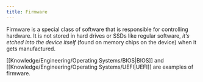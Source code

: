 ```yaml
---
title: Firmware
---
```


Firmware is a special class of software that is responsible for controlling hardware. It is not stored in hard drives or SSDs like regular software, *it’s etched into the device itself* (found on memory chips on the device) when it gets manufactured.

[[Knowledge/Engineering/Operating Systems/BIOS|BIOS]] and [[Knowledge/Engineering/Operating Systems/UEFI|UEFI]] are examples of firmware.
